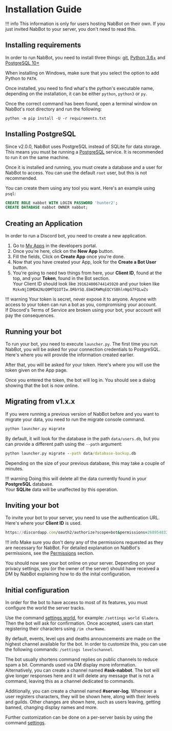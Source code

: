 # Installation Guide

!!! info
    This information is only for users hosting NabBot on their own.
    If you just invited NabBot to your server, you don't need to read this.

## Installing requirements
In order to run NabBot, you need to install three things:
[git](https://git-scm.com/), [Python 3.6+](https://www.python.org/) and [PostgreSQL 10+](https://www.postgresql.org/)

When installing on Windows, make sure that you select the option to add Python to `PATH`.

Once installed, you need to find what's the python's executable name, depending on the installation, it can be either `python`, `python3` or `py`.

Once the correct command has been found, open a terminal window on NabBot's root directory and run the following:

```shell
python -m pip install -U -r requirements.txt
```

## Installing PostgreSQL
Since v2.0.0, NabBot uses PostgreSQL instead of SQLite for data storage. This means you must be running a [PostgreSQL](https://www.postgresql.org/) service.
It is recommended to run it on the same machine.

Once it is installed and running, you must create a database and a user for NabBot to access.
You can use the default `root` user, but this is not recommended.

You can create them using any tool you want. Here's an example using `psql`:

```sql
CREATE ROLE nabbot WITH LOGIN PASSWORD 'hunter2';
CREATE DATABASE nabbot OWNER nabbot;
``` 

## Creating an Application
In order to run a Discord bot, you need to create a new application.

1. Go to [My Apps](https://discordapp.com/developers/applications/me) in the developers portal.
2. Once you're here, click on the **New App** button.
3. Fill the fields, Click on **Create App** once you're done.
4. Now that you have created your App, look for the **Create a Bot User** button.
5. You're going to need two things from here, your **Client ID**, found at the top, and your **Token**, found in the Bot section.  
    Your Client ID should look like `391624006744145920` and your token like `MzkxNjI0MDA2NzQ0MTQ1OTIw.DRbYSQ.EbWIRWMqEQCYSBhlnNpG7FQLwZs`

!!! warning
    Your token is secret, never expose it to anyone. Anyone with access to your token can run a bot as you,
    compromising your account.  
    If Discord's Terms of Service are broken using your bot, your account will pay the consequences.

## Running your bot
To run your bot, you need to execute `launcher.py`.
The first time you run NabBot, you will be asked for your connection credentials to PostgreSQL.
Here's where you will provide the information created earlier.

After that, you will be asked for your token. Here's where you will use the token given on the App page.

Once you entered the token, the bot will log in. You should see a dialog showing that the bot is now online.

## Migrating from v1.x.x
If you were running a previous version of NabBot before and you want to migrate your data, you need to run the migrate console command.

```cmd
python launcher.py migrate
```

By default, it will look for the database in the path `data/users.db`, but you can provide a different path using the `--path` argument:

```cmd
python launcher.py migrate --path data/database-backup.db
```

Depending on the size of your previous database, this may take a couple of minutes.

!!! warning
    Doing this will delete all the data currently found in your **PostgreSQL** database.  
    Your **SQLite** data will be unaffected by this operation.

## Inviting your bot
To invite your bot to your server, you need to use the authentication URL. Here's where your **Client ID** is used.

```ruby
https://discordapp.com/oauth2/authorize?scope=bot&permissions=268954832&client_id=CLIENT_ID_HERE
```

!!! info
    Make sure you don't deny any of the permissions requested as they are necessary for NabBot.
    For detailed explanation on NabBot's permissions, see the [Permissions](permissions.md) section.
    
You should now see your bot online on your server.
Depending on your privacy settings, you (or the owner of the server) should have received a DM by NabBot explaining how to do the inital configuration.

## Initial configuration
In order for the bot to have access to most of its features, you must configure the world the server tracks.

Use the command [settings world](commands/admin.md#settings-world), for example: `/settings world Gladera`. Then the bot will ask for confirmation.
Once accepted, users can start registering their characters using `/im charName`.

By default, events, level ups and deaths announcements are made on the highest channel available for the bot.
In order to customize this, you can use the following commands: `/settings levelschannel`.

The bot usually shortens command replies on public channels to reduce spam a bit.
Commands used via DM display more information.  
Alternatively, you can create a channel named **#ask-nabbot**.
The bot will give longer responses here and it will delete any message that is not a command, leaving this as a channel dedicated to commands.

Additionally, you can create a channel named **#server-log**. Whenever a user registers characters, they will be shown here, along with their levels and guilds.
Other changes are shown here, such as users leaving, getting banned, changing display names and more.

Further customization can be done on a per-server basis by using the command [settings](commands/admin.md#settings).